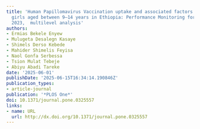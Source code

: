 ```yaml
---
title: 'Human Papillomavirus Vaccination uptake and associated factors among schools
  girls aged between 9–14 years in Ethiopia: Performance Monitoring for Action (PMA-ET)
  2023,  multilevel analysis'
authors:
- Ermias Bekele Enyew
- Mulugeta Desalegn Kasaye
- Shimels Derso Kebede
- Mahider Shimelis Feyisa
- Naol Gonfa Serbessa
- Tsion Mulat Tebeje
- Abiyu Abadi Tareke
date: '2025-06-01'
publishDate: '2025-06-15T16:34:14.190846Z'
publication_types:
- article-journal
publication: '*PLOS One*'
doi: 10.1371/journal.pone.0325557
links:
- name: URL
  url: http://dx.doi.org/10.1371/journal.pone.0325557
---
```

